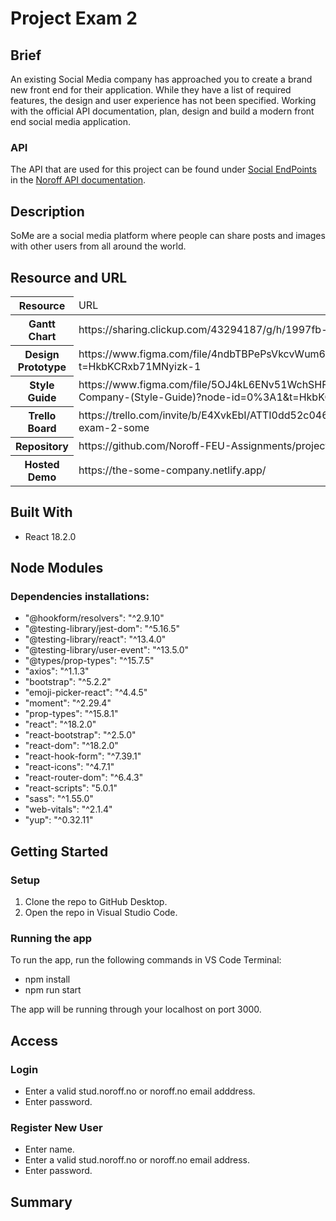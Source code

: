 # Project Exam 2

## Brief
An existing Social Media company has approached you to create a brand new front end for their application. While they have a list of required features, the design and user experience has not been specified. Working with the official API documentation, plan, design and build a modern front end social media application.

### API
The API that are used for this project can be found under [Social EndPoints](https://nf-api.onrender.com/docs/static/index.html) in the [Noroff API documentation](https://noroff-api-docs.netlify.app/).

## Description 
SoMe are a social media platform where people can share posts and images with other users from all around the world. 

## Resource and URL
<table>
  <thead>
    <tr>
      <th>Resource</th>
      <td>URL</td>
    </tr>
  </thead>
  <tbody>
    <tr>
      <th>Gantt Chart</th>
      <td>https://sharing.clickup.com/43294187/g/h/1997fb-484/257a8c0c6b91b87</td>
    </tr>
    <tr>
      <th>Design Prototype</th>
      <td>https://www.figma.com/file/4ndbTBPePsVkcvWum6NXbd/Project-Exam-2---SoMe?t=HkbKCRxb71MNyizk-1</td>
    </tr>
    <tr>
      <th>Style Guide</th>
      <td>https://www.figma.com/file/5OJ4kL6ENv51WchSHFOUhC/Project-Exam-2---Social-Media-Company-(Style-Guide)?node-id=0%3A1&t=HkbKCRxb71MNyizk-1</td>
    </tr>
    <tr>
      <th>Trello Board</th>
      <td>https://trello.com/invite/b/E4XvkEbI/ATTI0dd52c0468c3da50c8e37cdb98e5cd745029A8F3/project-exam-2-some</td>
    </tr>
    <tr>
      <th>Repository</th>
      <td>https://github.com/Noroff-FEU-Assignments/project-exam-2-monicakj.git</td>
    </tr>
    <tr>
      <th>Hosted Demo</th>
      <td>https://the-some-company.netlify.app/</td>
    </tr>
  </tbody>
</table>

## Built With
- React 18.2.0

## Node Modules
### Dependencies installations:
- "@hookform/resolvers": "^2.9.10"
- "@testing-library/jest-dom": "^5.16.5"
- "@testing-library/react": "^13.4.0"
- "@testing-library/user-event": "^13.5.0"
- "@types/prop-types": "^15.7.5"
- "axios": "^1.1.3"
- "bootstrap": "^5.2.2"
- "emoji-picker-react": "^4.4.5"
- "moment": "^2.29.4"
- "prop-types": "^15.8.1"
- "react": "^18.2.0"
- "react-bootstrap": "^2.5.0"
- "react-dom": "^18.2.0"
- "react-hook-form": "^7.39.1"
- "react-icons": "^4.7.1"
- "react-router-dom": "^6.4.3"
- "react-scripts": "5.0.1"
- "sass": "^1.55.0"
- "web-vitals": "^2.1.4"
- "yup": "^0.32.11"

## Getting Started

### Setup
1. Clone the repo to GitHub Desktop. 
2. Open the repo in Visual Studio Code. 

### Running the app
To run the app, run the following commands in VS Code Terminal:
- npm install
- npm run start

The app will be running through your localhost on port 3000.

## Access
### Login 
- Enter a valid stud.noroff.no or noroff.no email adddress.
- Enter password. 

### Register New User
- Enter name. 
- Enter a valid stud.noroff.no or noroff.no email address.
- Enter password. 

## Summary
